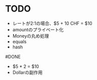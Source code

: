 # TODO
- レートが2:1の場合、$5 + 10 CHF = $10
- amountのプライベート化
- Moneyの丸め処理
- equals
- hash

#DONE
- $5 * 2 = $10
- Dollarの副作用
